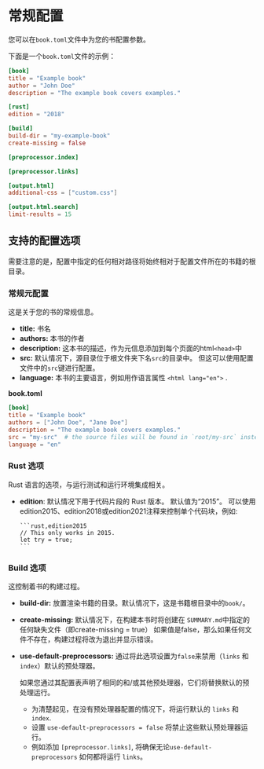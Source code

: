 # 常规配置

您可以在`book.toml`文件中为您的书配置参数。

下面是一个`book.toml`文件的示例：
```toml
[book]
title = "Example book"
author = "John Doe"
description = "The example book covers examples."

[rust]
edition = "2018"

[build]
build-dir = "my-example-book"
create-missing = false

[preprocessor.index]

[preprocessor.links]

[output.html]
additional-css = ["custom.css"]

[output.html.search]
limit-results = 15
```

## 支持的配置选项

需要注意的是，配置中指定的任何相对路径将始终相对于配置文件所在的书籍的根目录。

### 常规元配置

这是关于您的书的常规信息。

- **title:** 书名
- **authors:** 本书的作者
- **description:** 这本书的描述，作为元信息添加到每个页面的html`<head>`中
- **src:** 默认情况下，源目录位于根文件夹下名`src`的目录中。 但这可以使用配置文件中的`src`键进行配置。
- **language:** 本书的主要语言，例如用作语言属性 `<html lang="en">` .

**book.toml**
```toml
[book]
title = "Example book"
authors = ["John Doe", "Jane Doe"]
description = "The example book covers examples."
src = "my-src"  # the source files will be found in `root/my-src` instead of `root/src`
language = "en"
```

### Rust 选项

Rust 语言的选项，与运行测试和运行环境集成相关。

- **edition**: 默认情况下用于代码片段的 Rust 版本。 默认值为“2015”。 可以使用edition2015、edition2018或edition2021注释来控制单个代码块，例如:

  ~~~text
  ```rust,edition2015
  // This only works in 2015.
  let try = true;
  ```
  ~~~

### Build 选项

这控制着书的构建过程。

- **build-dir:** 放置渲染书籍的目录。默认情况下，这是书籍根目录中的`book/`。
- **create-missing:** 默认情况下，在构建本书时将创建在 `SUMMARY.md`中指定的任何缺失文件（即create-missing = true）
  如果值是false，那么如果任何文件不存在，构建过程将改为退出并显示错误。
- **use-default-preprocessors:** 通过将此选项设置为`false`来禁用（`links` 和`index`）默认的预处理器。

  如果您通过其配置表声明了相同的和/或其他预处理器，它们将替换默认的预处理运行。

  - 为清楚起见，在没有预处理器配置的情况下，将运行默认的 `links` 和 `index`.
  - 设置 `use-default-preprocessors = false`  将禁止这些默认预处理器运行。
  - 例如添加 `[preprocessor.links]`, 将确保无论`use-default-preprocessors` 如何都将运行 `links`。
